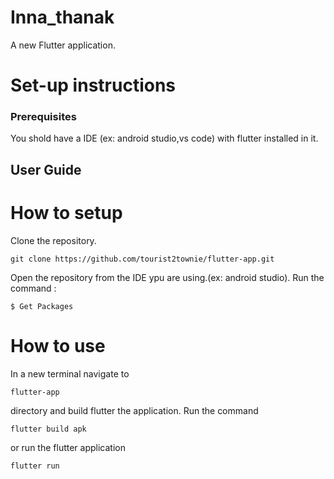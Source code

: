 # Inna_thanak

A new Flutter application.

# Set-up instructions

### Prerequisites

You shold have a IDE (ex: android studio,vs code) with flutter installed in it.

## User Guide

# How to setup

Clone the repository.
```
git clone https://github.com/tourist2townie/flutter-app.git
```

Open the repository from the IDE ypu are using.(ex: android studio).
Run the command :
```
$ Get Packages
```
# How to use
In a new terminal navigate to 
````
flutter-app
````
directory and build flutter the application. Run the command
````
flutter build apk
````
or run the flutter application 
````
flutter run
````
